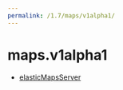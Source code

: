 ```yaml
---
permalink: /1.7/maps/v1alpha1/
---
```


# maps.v1alpha1



* [elasticMapsServer](elasticMapsServer.md)